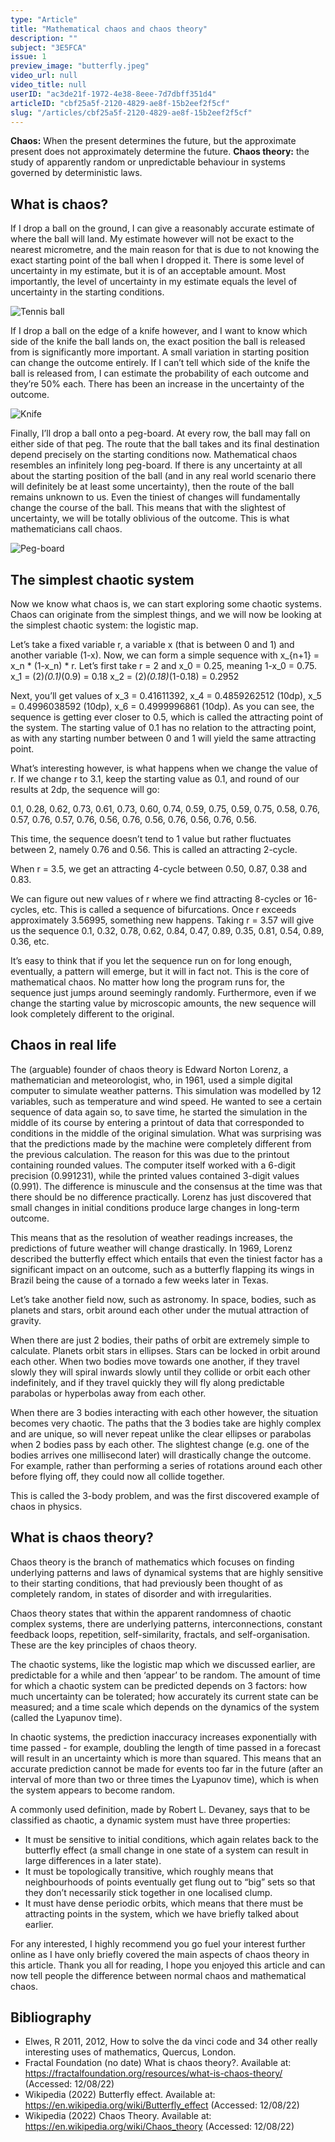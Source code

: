 ```yaml
---
type: "Article"
title: "Mathematical chaos and chaos theory"
description: ""
subject: "3E5FCA"
issue: 1
preview_image: "butterfly.jpeg"
video_url: null
video_title: null
userID: "ac3de21f-1972-4e38-8eee-7d7dbff351d4"
articleID: "cbf25a5f-2120-4829-ae8f-15b2eef2f5cf"
slug: "/articles/cbf25a5f-2120-4829-ae8f-15b2eef2f5cf"
---
```


**Chaos:** When the present determines the future, but the approximate present does not approximately determine the future.
**Chaos theory:** the study of apparently random or unpredictable behaviour in systems governed by deterministic laws.

## What is chaos?

If I drop a ball on the ground, I can give a reasonably accurate estimate of where the ball will land. My estimate however will not be exact to the nearest micrometre, and the main reason for that is due to not knowing the exact starting point of the ball when I dropped it. There is some level of uncertainty in my estimate, but it is of an acceptable amount. Most importantly, the level of uncertainty in my estimate equals the level of uncertainty in the starting conditions. 

![Tennis ball](./../images/issue1/maths/ball.jpg)

If I drop a ball on the edge of a knife however, and I want to know which side of the knife the ball lands on, the exact position the ball is released from is significantly more important. A small variation in starting position can change the outcome entirely. If I can’t tell which side of the knife the ball is released from, I can estimate the probability of each outcome and they’re 50% each. There has been an increase in the uncertainty of the outcome. 

![Knife](./../images/issue1/maths/knife1.jpg)

Finally, I’ll drop a ball onto a peg-board. At every row, the ball may fall on either side of that peg. The route that the ball takes and its final destination depend precisely on the starting conditions now. Mathematical chaos resembles an infinitely long peg-board. If there is any uncertainty at all about the starting position of the ball (and in any real world scenario there will definitely be at least some uncertainty), then the route of the ball remains unknown to us. Even the tiniest of changes will fundamentally change the course of the ball. This means that with the slightest of uncertainty, we will be totally oblivious of the outcome. This is what mathematicians call chaos.

![Peg-board](./../images/issue1/maths/pegboard.png)

## The simplest chaotic system
Now we know what chaos is, we can start exploring some chaotic systems. Chaos can originate from the simplest things, and we will now be looking at the simplest chaotic system: the logistic map.

Let’s take a fixed variable r, a variable x (that is between 0 and 1) and another variable (1-x). Now, we can form a simple sequence with x_{n+1} = x_n * (1-x_n) * r. Let’s first take r = 2 and x_0 = 0.25, meaning 1-x_0 = 0.75.
x_1 = (2)*(0.1)*(0.9) = 0.18
x_2 = (2)*(0.18)*(1-0.18) = 0.2952

Next, you’ll get values of x_3 = 0.41611392, x_4 = 0.4859262512 (10dp), x_5 = 0.4996038592 (10dp), x_6 = 0.4999996861 (10dp). As you can see, the sequence is getting ever closer to 0.5, which is called the attracting point of the system. The starting value of 0.1 has no relation to the attracting point, as with any starting number between 0 and 1 will yield the same attracting point.

What’s interesting however, is what happens when we change the value of r. If we change r to 3.1, keep the starting value as 0.1, and round of our results at 2dp, the sequence will go: 

0.1, 0.28, 0.62, 0.73, 0.61, 0.73, 0.60, 0.74, 0.59, 0.75, 0.59, 0.75, 0.58, 0.76, 0.57, 0.76, 0.57, 0.76, 0.56, 0.76, 0.56, 0.76, 0.56, 0.76, 0.56.

This time, the sequence doesn’t tend to 1 value but rather fluctuates between 2, namely 0.76 and 0.56. This is called an attracting 2-cycle.

When r = 3.5, we get an attracting 4-cycle between 0.50, 0.87, 0.38 and 0.83.

We can figure out new values of r where we find attracting 8-cycles or 16-cycles, etc. This is called a sequence of bifurcations. Once r exceeds approximately 3.56995, something new happens. Taking r = 3.57 will give us the sequence 0.1, 0.32, 0.78, 0.62, 0.84, 0.47, 0.89, 0.35, 0.81, 0.54, 0.89, 0.36, etc.

It’s easy to think that if you let the sequence run on for long enough, eventually, a pattern will emerge, but it will in fact not. This is the core of mathematical chaos. No matter how long the program runs for, the sequence just jumps around seemingly randomly. Furthermore, even if we change the starting value by microscopic amounts, the new sequence will look completely different to the original. 

## Chaos in real life
The (arguable) founder of chaos theory is Edward Norton Lorenz, a mathematician and meteorologist, who, in 1961, used a simple digital computer to simulate weather patterns. This simulation was modelled by 12 variables, such as temperature and wind speed. He wanted to see a certain sequence of data again so, to save time, he started the simulation in the middle of its course by entering a printout of data that corresponded to conditions in the middle of the original simulation. What was surprising was that the predictions made by the machine were completely different from the previous calculation. The reason for this was due to the printout containing rounded values. The computer itself worked with a 6-digit precision (0.991231), while the printed values contained 3-digit values (0.991). The difference is minuscule and the consensus at the time was that there should be no difference practically. Lorenz has just discovered that small changes in initial conditions produce large changes in long-term outcome.

This means that as the resolution of weather readings increases, the predictions of future weather will change drastically. In 1969, Lorenz described the butterfly effect which entails that even the tiniest factor has a significant impact on an outcome, such as a butterfly flapping its wings in Brazil being the cause of a tornado a few weeks later in Texas.

Let’s take another field now, such as astronomy. In space, bodies, such as planets and stars, orbit around each other under the mutual attraction of gravity.

When there are just 2 bodies, their paths of orbit are extremely simple to calculate. Planets orbit stars in ellipses. Stars can be locked in orbit around each other. When two bodies move towards one another, if they travel slowly they will spiral inwards slowly until they collide or orbit each other indefinitely, and if they travel quickly they will fly along predictable parabolas or hyperbolas away from each other.

When there are 3 bodies interacting with each other however, the situation becomes very chaotic. The paths that the 3 bodies take are highly complex and are unique, so will never repeat unlike the clear ellipses or parabolas when 2 bodies pass by each other. The slightest change (e.g. one of the bodies arrives one millisecond later) will drastically change the outcome. For example, rather than performing a series of rotations around each other before flying off, they could now all collide together.

This is called the 3-body problem, and was the first discovered example of chaos in physics.

## What is chaos theory?
Chaos theory is the branch of mathematics which focuses on finding underlying patterns and laws of dynamical systems that are highly sensitive to their starting conditions, that had previously been thought of as completely random, in states of disorder and with irregularities.

Chaos theory states that within the apparent randomness of chaotic complex systems, there are underlying patterns, interconnections, constant feedback loops, repetition, self-similarity, fractals, and self-organisation. These are the key principles of chaos theory.

The chaotic systems, like the logistic map which we discussed earlier, are predictable for a while and then ‘appear’ to be random. The amount of time for which a chaotic system can be predicted depends on 3 factors: how much uncertainty can be tolerated; how accurately its current state can be measured; and a time scale which depends on the dynamics of the system (called the Lyapunov time).

In chaotic systems, the prediction inaccuracy increases exponentially with time passed - for example, doubling the length of time passed in a forecast will result in an uncertainty which is more than squared. This means that an accurate prediction cannot be made for events too far in the future (after an interval of more than two or three times the Lyapunov time), which is when the system appears to become random.

A commonly used definition, made by Robert L. Devaney, says that to be classified as chaotic, a dynamic system must have three properties:
- It must be sensitive to initial conditions, which again relates back to the butterfly effect (a small change in one state of a system can result in large differences in a later state).
- It must be topologically transitive, which roughly means that neighbourhoods of points eventually get flung out to “big” sets so that they don’t necessarily stick together in one localised clump.
- It must have dense periodic orbits, which means that there must be attracting points in the system, which we have briefly talked about earlier.

For any interested, I highly recommend you go fuel your interest further online as I have only briefly covered the main aspects of chaos theory in this article. Thank you all for reading, I hope you enjoyed this article and can now tell people the difference between normal chaos and mathematical chaos.

## Bibliography
- Elwes, R 2011, 2012, How to solve the da vinci code and 34 other really interesting uses of mathematics, Quercus, London.
- Fractal Foundation (no date) What is chaos theory?. Available at: https://fractalfoundation.org/resources/what-is-chaos-theory/ (Accessed: 12/08/22)
- Wikipedia (2022) Butterfly effect. Available at: https://en.wikipedia.org/wiki/Butterfly_effect (Accessed: 12/08/22)
- Wikipedia (2022) Chaos Theory. Available at: https://en.wikipedia.org/wiki/Chaos_theory (Accessed: 12/08/22)

